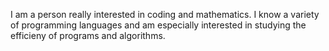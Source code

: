 I am a person really interested in coding and mathematics. I know a variety of programming languages and am especially interested in studying the efficieny of programs and algorithms.
